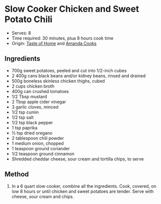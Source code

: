 # Slow Cooker Chicken and Sweet Potato Chili
* Serves: 8
* Time required: 30 minutes, plua 8 hours cook time
* Origin: [Taste of Home](https://web.archive.org/web/20170608000904/https://www.tasteofhome.com/recipes/slow-cooker-chicken---sweet-potato-chili) and [Amanda Cooks](https://amandacooksandstyles.com/slow-cooker-chili-w-chicken-and-sweet-potato/)

## Ingredients
* 700g sweet potatoes, peeled and cut into 1/2-inch cubes
* 2 400g cans black beans and/or kidney beans, rinsed and drained
* 500g boneless skinless chicken thighs, cubed
* 2 cups chicken broth
* 400g can crushed tomatoes
* 1/2 Tbsp mustard
* 2 Tbsp apple cider vinegar
* 3 garlic cloves, minced
* 1/2 tsp cumin
* 1/2 tsp salt
* 1/2 tsp black pepper
* 1 tsp paprika
* ½ tsp dried oregano
* 2 tablespoon chili powder
* 1 medium onion, chopped
* 1 teaspoon ground coriander
* 1/2 teaspoon ground cinnamon
* Shredded cheddar cheese, sour cream and tortilla chips, to serve

## Method
1. In a 6 quart slow cooker, combine all the ingredients. Cook, covered, on low 8 hours or until chicken and sweet potatoes are tender. Serve with cheese, sour cream and chips.
